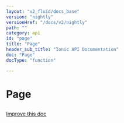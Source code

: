 ```yaml
---
layout: "v2_fluid/docs_base"
version: "nightly"
versionHref: "/docs/v2/nightly"
path: ""
category: api
id: "page"
title: "Page"
header_sub_title: "Ionic API Documentation"
doc: "Page"
docType: "function"

---
```










<h1 class="api-title">
<a class="anchor" name="page" href="#page"></a>

Page





</h1>

<a class="improve-v2-docs" href="http://github.com/driftyco/ionic/edit/master//src/decorators/page.ts#L27">
Improve this doc
</a>











<!-- @usage tag -->


<!-- @property tags -->



<!-- instance methods on the class -->


<!-- related link --><!-- end content block -->


<!-- end body block -->

